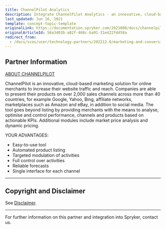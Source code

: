 ```yaml
---
title: ChannelPilot Analytics
description: Integrate ChannelPilot Analytics - an innovative, cloud-based marketing solution for online merchants to increase their website traffic and reach.
last_updated: Jun 16, 2021
template: concept-topic-template
originalLink: https://documentation.spryker.com/2021080/docs/channelpilot-analytics
originalArticleId: 56a3d03b-a02f-468c-ba91-31e422fd458a
redirect_from:
  - /docs/scos/user/technology-partners/202212.0/marketing-and-conversion/analytics/channelpilot-analytics.html
---
```


## Partner Information

[ABOUT CHANNELPILOT](https://channelpilot.com)

ChannelPilot is an innovative, cloud-based marketing solution for online merchants to increase their website traffic and reach. Companies are able to present their products on over 2,000 sales channels across more than 40 countries, for example Google, Yahoo, Bing, affiliate networks, marketplaces such as Amazon and eBay, in addition to social media. The tool goes beyond listing by providing merchants with the means to analyse, optimise and control performance, channels and products based on actionable KPIs. Additional modules include market price analysis and dynamic pricing.

YOUR ADVANTAGES:

* Easy-to-use tool
* Automated product listing
* Targeted modulation of activities
* Full control over activities
* Reliable forecasts
* Single interface for each channel

---

## Copyright and Disclaimer

See [Disclaimer](https://github.com/spryker/spryker-documentation).

---
For further information on this partner and integration into Spryker,  contact us.

<div class="hubspot-form js-hubspot-form" data-portal-id="2770802" data-form-id="163e11fb-e833-4638-86ae-a2ca4b929a41" id="hubspot-1"></div>
